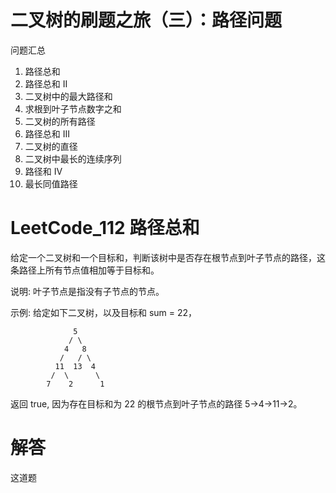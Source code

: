 # 二叉树的刷题之旅（三）：路径问题

问题汇总

1. 路径总和   
2. 路径总和 II   
3. 二叉树中的最大路径和   
4. 求根到叶子节点数字之和   
5. 二叉树的所有路径   
6. 路径总和 III   
7. 二叉树的直径   
8. 二叉树中最长的连续序列   
9. 路径和 IV   
10. 最长同值路径   

# LeetCode_112 路径总和
给定一个二叉树和一个目标和，判断该树中是否存在根节点到叶子节点的路径，这条路径上所有节点值相加等于目标和。

说明: 叶子节点是指没有子节点的节点。

示例: 
给定如下二叉树，以及目标和 sum = 22，

```
              5
             / \
            4   8
           /   / \
          11  13  4
         /  \      \
        7    2      1
```

返回 true, 因为存在目标和为 22 的根节点到叶子节点的路径 5->4->11->2。


# 解答

这道题

